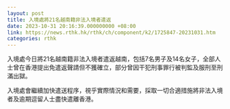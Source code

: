 ```yaml
---
layout: post
title: 入境處將21名越南籍非法入境者遣返
date: 2023-10-31 20:16:39.000000000 +08:00
link: https://news.rthk.hk/rthk/ch/component/k2/1725847-20231031.htm
categories: rthk
---
```


入境處今日將21名越南籍非法入境者遣返越南，包括7名男子及14名女子，全部人士曾在香港提出免遣返聲請但不獲確立，部分曾因干犯刑事罪行被判監及服刑至刑滿出獄。
 
入境處會繼續加快遣送程序，視乎實際情況和需要，採取一切合適措施將非法入境者及逾期逗留人士盡快遣離香港。
